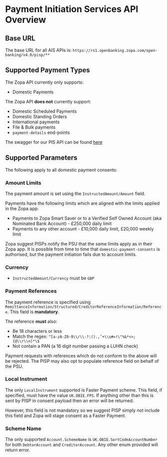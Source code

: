 # Payment Initiation Services API Overview

## Base URL
The base URL for all AIS APIs is: `https://rs1.openbanking.zopa.com/open-banking/v4.0/pisp/**`

## Supported Payment Types
The Zopa API currently only supports:
- Domestic Payments

The Zopa API __does not__ currently support:
- Domestic Scheduled Payments
- Domestic Standing Orders
- International payments
- File & Bulk payments
- `payment-details` end-points

The swagger for our PIS API can be found [here](/perry/developer/documentation?resource=euhub-zopa-portal-new&document=swagger/payment-initiation-openapi.yaml)

## Supported Parameters
The following apply to all domestic payment consents:

### Amount Limits
The payment amount is set using the `InstructedAmount/Amount` field.

Payments have the following limits which are aligned with the limits applied in the Zopa app:
- Payments to Zopa Smart Saver or to a Verified Self Owned Account (aka Nominated Bank Account) - £250,000 daily limit
- Payments to any other account - £10,000 daily limit, £20,000 weekly limit

Zopa suggest PISPs notify the PSU that the same limits apply as in their Zopa app. It is possible from time to time that `domestic-payment-consents` is authorised, but the payment initiation fails due to account limits.

### Currency
- `InstructedAmount/Currency` must be `GBP`

### Payment References
The payment reference is specified using `RemittanceInformation/Structured/CreditorReferenceInformation/Reference`. This field is **mandatory**.

The reference **must** also:
- Be 18 characters or less
- Match the regex: `^[a-zA-Z0-9\\/\\-?:().,’+\\s#=!\"%&*<>;{@\\r\\n]*\$`
- Not contain a PAN (a 16 digit number passing a LUHN check)

Payment requests with references which do not conform to the above will be rejected. The PISP may also opt to populate reference field on behalf of the PSU.

### Local Instrument
The only `LocalInstrument` supported is Faster Payment scheme. This field, if specified, must have the value `UK.OBIE.FPS`. If anything other than this is sent by PISP in consent payload then an error will be returned.

However, this field is not mandatory so we suggest PISP simply not include this field and Zopa will stage consent as a Faster Payment.

### Scheme Name
The only supported `Account.SchemeName` is `UK.OBIE.SortCodeAccountNumber` for both `DebtorAccount` and `CreditorAccount`. Any other enum provided will return error.